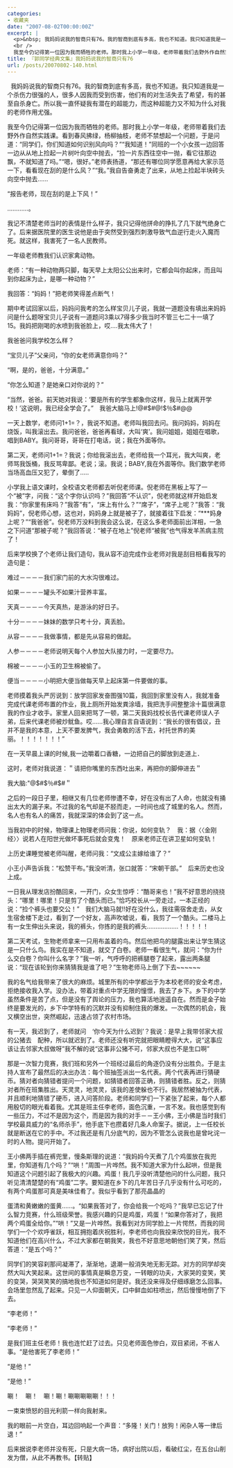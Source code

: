 ```yaml
---
categories:
- 收藏夹
date: "2007-08-02T00:00:00Z"
excerpt: |
  <p>&nbsp; 我妈妈说我的智商只有76。我的智商到底有多高，我也不知道。我只知道我是一个杀伤力很强的人，很多人因我而受到伤害，他们有的对生活失去了希望，有的甚至自杀身亡。所以我一直怀疑我有潜在的超能力，而这种超能力又不知为什么对我的老师作用尤强。　<br />
  <br />
  我至今仍记得第一位因为我而牺牲的老师。那时我上小学一年级，老师带着我们去野外作自然实践课。看到春风拂绿，杨柳抽枝，老师不禁想起一个问题，于是问 道：&ldquo;同学们，你们知道如何识别风向吗？&rdquo;&ldquo;我知道！&rdquo;同班的一个小女孩一边回答一边从从地上捡起一片树叶向空中抛去，&ldquo;捡一片东西往空中一抛，看它往那 边飘，不就知道了吗。&rdquo;&ldquo;嗯，很好。&rdquo;老师表扬道，&ldquo;那还有哪位同学愿意再给大家示范一下，看看现在刮的是什么风？&rdquo;&ldquo;我。&rdquo;我自告奋勇走了出来，从地上 捡起半块砖头向空中抛去&hellip;&hellip;　</p>
title: 『郭同学经典文集』我妈妈说我的智商只有76
url: /posts/20070802-140.html
---
```

&nbsp; 我妈妈说我的智商只有76。我的智商到底有多高，我也不知道。我只知道我是一个杀伤力很强的人，很多人因我而受到伤害，他们有的对生活失去了希望，有的甚至自杀身亡。所以我一直怀疑我有潜在的超能力，而这种超能力又不知为什么对我的老师作用尤强。　

我至今仍记得第一位因为我而牺牲的老师。那时我上小学一年级，老师带着我们去野外作自然实践课。看到春风拂绿，杨柳抽枝，老师不禁想起一个问题，于是问道：&ldquo;同学们，你们知道如何识别风向吗？&rdquo;&ldquo;我知道！&rdquo;同班的一个小女孩一边回答一边从从地上捡起一片树叶向空中抛去，&ldquo;捡一片东西往空中一抛，看它往那边飘，不就知道了吗。&rdquo;&ldquo;嗯，很好。&rdquo;老师表扬道，&ldquo;那还有哪位同学愿意再给大家示范一下，看看现在刮的是什么风？&rdquo;&ldquo;我。&rdquo;我自告奋勇走了出来，从地上捡起半块砖头向空中抛去&hellip;&hellip;　

&ldquo;报告老师，现在刮的是上下风！&rdquo;　

&hellip;&hellip;&hellip;&hellip;。　

我记不清楚老师当时的表情是什么样子，我只记得他拼命的挣扎了几下就气绝身亡了。后来据医院里的医生说他是由于突然受到强烈刺激导致气血逆行走火入魔而死。就这样，我害死了一名人民教师。　

一年级老师教我们认识家禽动物。　

老师：&ldquo;有一种动物两只脚，每天早上太阳公公出来时，它都会叫你起床，而且叫到你起床为止，是哪一种动物？&rdquo;　

我回答：&ldquo;妈妈！&rdquo;把老师笑得差点断气！　

期中考试回家以后，妈妈问我考的怎么样宝贝儿子说，我就一道题没有填出来妈妈问是什么题呀宝贝儿子说有一道题问3乘以7得多少我当时不管三七二十一填了15。我妈把刚喝的水喷到我爸脸上，哎&#8230;.我太伟大了！　

我爸爸问我学校怎么样？

&ldquo;宝贝儿子&rdquo;父亲问，&ldquo;你的女老师满意你吗？&rdquo;　

&ldquo;啊，是的，爸爸，十分满意。&rdquo;　

&ldquo;你怎么知道？是她亲口对你说的？&rdquo;　

&ldquo;当然，爸爸。前天她对我说：&lsquo;要是所有的学生都象你这样，我马上就离开学校！&rsquo;这说明，我已经全学会了。&rdquo;　我爸大脑马上!@#$#@!$％$#@@　

一天上数学，老师问1+1=？，我说不知道。老师叫我回去问。我问妈妈，妈妈在烧饭，叫我滚出去。我问爸爸，爸爸再看球，大叫&lsquo;爽&rsquo;。我问姐姐，姐姐在唱歌，唱到BABY。我问哥哥，哥哥在打电话，说；我在外面等你。　

第二天，老师问1+1=？我说；你给我滚出去，老师给我一个耳光，我大叫爽，老师骂我饭桶，我反骂卑鄙。老说；滚。我说；BABY,我在外面等你。我们数学老师当场高血压又犯了，晕倒了&#8230;..　

小学我上语文课时，全校语文老师都去听倪老师课。倪老师在黑板上写了一个&ldquo;被&rdquo;字，问我：&ldquo;这个字你认识吗？&rdquo;我回答&ldquo;不认识&rdquo;，倪老师就这样开始启发我：&ldquo;你家里有床吗？&rdquo;我答&ldquo;有&rdquo;，&ldquo;床上有什么？&rdquo;&ldquo;席子&rdquo;，&ldquo;席子上呢？&rdquo;我答：&ldquo;我妈妈&rdquo;，倪老师心想，这也对，妈妈身上就是被子了，就接着往下启发：&ldquo;\***妈身上呢？&rdquo;&ldquo;我爸爸&rdquo;。倪老师万没料到我会这么说，在这么多老师面前出洋相，一急之下问道&ldquo;那被子呢？&rdquo;我回答说：&ldquo;被子在地上&rdquo;倪老师&ldquo;被我&rdquo;也气得发羊羔病主院了！　

后来学校换了个老师让我们造句，我从容不迫完成作业老师对我是刮目相看我写的造句是：　

难过－－－－我们家门前的大水沟很难过。　

如果－－－－罐头不如果汁营养丰富。　

天真－－－－今天真热，是游泳的好日子。　

十分－－－－妹妹的数学只考十分，真丢脸。　

从容－－－－我做事情，都是先从容易的做起。　

人参－－－－老师说明天每个人参加大队接力时，一定要尽力。　

棉被－－－－小玉的卫生棉被偷了。　

便当－－－－小明把大便当做每天早上起床第一件要做的事。　

老师摸着我头严厉说到：放学回家发奋图强10篇，我回到家里没有人，我就准备完成代课老师布置的作业，我上厕所开始发粪涂墙，我把洗手间整整涂十篇很满意我的作业才收手。家里人回来把骂了一顿，第二天我妈找校长告代课老师误人子弟，后来代课老师被炒鱿鱼。哎&#8230;&#8230;我心理自言自语说到：&ldquo;我长的很有倡议，丑并不是我的本意，上天不要发脾气，我会勇敢的活下去，衬托世界的美丽。！！！！！！！&rdquo;　

在一天早晨上课的时候,我一边嚼着口香糖，一边把自己的脚放到走道上．　

这时，老师对我说道：＂请把你嘴里的东西吐出来，再把你的脚伸进去＂　

我大脑:"@$#$％#$#＂　

之后的一段日子里，相继又有几位老师惨遭不幸，好在没有出了人命，也就没有捅出太大的漏子来。不过我的名气却是不胫而走，一时间也成了城里的名人。然而，名人也有名人的痛苦，我就深深的体会到了这一点。　

当我初中的时候，物理课上物理老师问我：你说，如何变轨？　我：据〈〈金刚经〉〉说若人在阳世光做坏事死后就会变鬼！　原来老师正在讲卫星如何变轨！　

上历史课睡觉被老师叫醒，老师问我：&ldquo;文成公主嫁给谁了？&rdquo;　

小王小声告诉我：&ldquo;松赞干布。&rdquo;我没听清，张口就答：&ldquo;宋朝干部。&rdquo;　后来历史也没上成。　

一日我从理发店扮酷回来，一开门，众女生惊呼：&ldquo;酷哥来也！&rdquo;我不好意思的挠挠头：&ldquo;哪里！哪里！只是剪了个酷头而已。&rdquo;恰巧校长从一旁走过，一本正经的说：&ldquo;捡个裤头也要交公！&rdquo;　我们大脑马就!!好在没什么，我往需宿舍走去，从女生宿舍楼下走过，看到了一个好友，高声吹嘘说，看，我剪了一个酷头。二楼马上有一女生伸出头来说，我的裤头，你拣的是我的裤头&hellip;&hellip;&hellip;&hellip;&hellip;&hellip;！！！！！　

第二天考试，生物老师拿来一只用布盖着的鸟。然后他把鸟的腿露出来让学生猜这是一只什么鸟。我实在是不知道，就交了白卷。老师一看很生气，就问：&ldquo;你为什么交白卷？你叫什么名字？&rdquo;我一听，气呼呼的把裤腿卷了起来，露出两条腿说：&ldquo;现在该轮到你来猜猜我是谁了吧？&rdquo;生物老师马上倒了下去~~~~~~　

我的名气给我带来了很大的麻烦。城里所有的中学都出于为本校老师的安全考虑，拒绝接收我入学。没办法，带着对重点中学无限的憧憬，我去了乡下。乡下的中学虽然条件是苦了点，但是没有了舆论的压力，我也算活地逍遥自在。然而是金子始终是要发光的，乡下中学特有的沉默并没有抑制住我的爆发。一次偶然的机会，我又横空出世，突然崛起，迅速占领了农村市场。　

有一天，我迟到了，老师就问　&lsquo;你今天为什么迟到&rsquo;？我说：是早上我带邻家大叔的公猪去　配种，所以就迟到了。老师还没有听完就把眼睛瞪得大大，说&ldquo;这事应该让去邻家大叔做呀&rdquo;我不解的说&ldquo;这事非公猪不可，邻家大叔也不是生口啊&rdquo;　

那是一次智力竞赛，我们班和另外一个班经过最后的角逐仍没有分出胜负。于是主持人宣布了最然后的决出办法：每个班抽签派出一名代表。两个代表再进行猜硬币。猜对者向猜错者提问一个问题，如猜错者回答正确，则猜错者胜。反之，则猜对者所在班集胜出。天灵灵，地灵灵，该我的差使躲也不行。我居然被抽为代表，并且顺利地猜错了硬币，进入问答阶段。老师和同学们一下紧张了起来，每个人都用殷切的眼光看着我。尤其是班主任李老师，面色沉重，一言不发。我也感觉到有一些压力，不过不是因为这个，而是因为我的对手－－王小佛，王小佛是当时我们学校最具威力的&ldquo;名师杀手&rdquo;，他手底下也攒着好几条人命案子。据说，上一任校长就是断送在它的手中。不过我还是有几分底气的，因为不管怎么说我也是曾叱诧一时的人物。提问开始了。　

王小佛两手插在裤兜里，慢条斯理的说道：&ldquo;我妈妈今天煮了几个鸡蛋放在我兜里，你知道有几个吗？&rdquo;&ldquo;哄！&rdquo;周围一片哗然。我不知道大家为什么起哄，但是我知道这个问题引起了我极大的兴趣。鸡蛋！我几乎没听清楚他问的什么问题，我只听见清清楚楚的有&ldquo;鸡蛋&rdquo;二字。要知道在乡下的几年苦日子几乎没有什么可吃的，有两个鸡蛋那可真是美味佳肴了。我似乎看到了那亮晶晶的

蛋清和黄嫩嫩的蛋黄&hellip;&hellip;。&ldquo;如果我答对了，你会给我一个吃吗？&rdquo;我早已忘记了什么智力竞赛，什么班级荣誉。我感兴趣的只是鸡蛋，鸡蛋！&ldquo;如果你答对了，我把两个鸡蛋全给你。&rdquo;&ldquo;哄！&rdquo;又是一片哗然。我看到对方同学脸上一片愕然，而我的同学们一个个欢呼雀跃，相互拥抱着庆祝胜利，李老师也向我投来欣悦的目光，我不知道他们在高兴什么，不过大家都在朝我笑，我也不好意思地朝他们笑了笑，然后答道：&ldquo;是五个吗？&rdquo;　

同学们的笑容刹那间凝滞了，渐渐地，退潮一般消失地无影无踪。对方的同学却突然大叫大笑起来。这世间的事情真是瞬息万变，一转眼的功夫，大家哭的变笑，笑的变哭，哭哭笑笑的搞地我也不知道如何是好。我还没来得及仔细琢磨怎么回事。会场里忽然乱了起来。只见一人仰面朝天，口中鲜血如柱喷出，然后慢慢地倒了下去。　

&ldquo;李老师！&rdquo;　

&ldquo;李老师！&rdquo;　

是我们班主任老师！我也连忙赶了过去。只见老师面色惨白，双目紧闭，不省人事。&ldquo;是他害死了李老师！&rdquo;　

&ldquo;是他！&rdquo;　

&ldquo;是他！&rdquo;　

唰！　唰！　唰！唰！唰唰唰唰唰！！！　

一束束愤怒的目光利箭一样向我射来。　

我的眼前一片空白，耳边回响起一个声音：&ldquo;多隆！关门！放狗！闲杂人等一律后退！&rdquo;　

后来据说李老师并没有死，只是大病一场，病好出院以后，看破红尘，在五台山削发为僧，从此不再教书。【转贴】&nbsp;&nbsp;